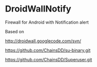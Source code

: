 DroidWallNotify
===============

Firewall for Android with Notification alert

Based on

http://droidwall.googlecode.com/svn/

https://github.com/ChainsDD/su-binary.git

https://github.com/ChainsDD/Superuser.git
